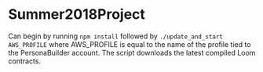 # Summer2018Project

Can begin by running `npm install` followed by `./update_and_start AWS_PROFILE` where AWS_PROFILE is equal to the name of the profile tied to the PersonaBuilder account. The script downloads the latest compiled Loom contracts.

